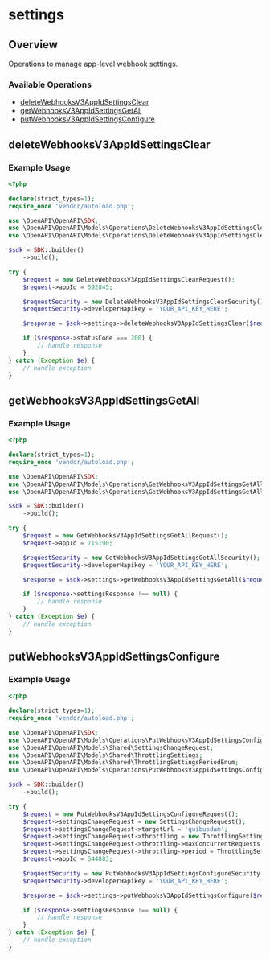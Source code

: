 # settings

## Overview

Operations to manage app-level webhook settings.

### Available Operations

* [deleteWebhooksV3AppIdSettingsClear](#deletewebhooksv3appidsettingsclear)
* [getWebhooksV3AppIdSettingsGetAll](#getwebhooksv3appidsettingsgetall)
* [putWebhooksV3AppIdSettingsConfigure](#putwebhooksv3appidsettingsconfigure)

## deleteWebhooksV3AppIdSettingsClear

### Example Usage

```php
<?php

declare(strict_types=1);
require_once 'vendor/autoload.php';

use \OpenAPI\OpenAPI\SDK;
use \OpenAPI\OpenAPI\Models\Operations\DeleteWebhooksV3AppIdSettingsClearRequest;
use \OpenAPI\OpenAPI\Models\Operations\DeleteWebhooksV3AppIdSettingsClearSecurity;

$sdk = SDK::builder()
    ->build();

try {
    $request = new DeleteWebhooksV3AppIdSettingsClearRequest();
    $request->appId = 592845;

    $requestSecurity = new DeleteWebhooksV3AppIdSettingsClearSecurity();
    $requestSecurity->developerHapikey = 'YOUR_API_KEY_HERE';

    $response = $sdk->settings->deleteWebhooksV3AppIdSettingsClear($request, $requestSecurity);

    if ($response->statusCode === 200) {
        // handle response
    }
} catch (Exception $e) {
    // handle exception
}
```

## getWebhooksV3AppIdSettingsGetAll

### Example Usage

```php
<?php

declare(strict_types=1);
require_once 'vendor/autoload.php';

use \OpenAPI\OpenAPI\SDK;
use \OpenAPI\OpenAPI\Models\Operations\GetWebhooksV3AppIdSettingsGetAllRequest;
use \OpenAPI\OpenAPI\Models\Operations\GetWebhooksV3AppIdSettingsGetAllSecurity;

$sdk = SDK::builder()
    ->build();

try {
    $request = new GetWebhooksV3AppIdSettingsGetAllRequest();
    $request->appId = 715190;

    $requestSecurity = new GetWebhooksV3AppIdSettingsGetAllSecurity();
    $requestSecurity->developerHapikey = 'YOUR_API_KEY_HERE';

    $response = $sdk->settings->getWebhooksV3AppIdSettingsGetAll($request, $requestSecurity);

    if ($response->settingsResponse !== null) {
        // handle response
    }
} catch (Exception $e) {
    // handle exception
}
```

## putWebhooksV3AppIdSettingsConfigure

### Example Usage

```php
<?php

declare(strict_types=1);
require_once 'vendor/autoload.php';

use \OpenAPI\OpenAPI\SDK;
use \OpenAPI\OpenAPI\Models\Operations\PutWebhooksV3AppIdSettingsConfigureRequest;
use \OpenAPI\OpenAPI\Models\Shared\SettingsChangeRequest;
use \OpenAPI\OpenAPI\Models\Shared\ThrottlingSettings;
use \OpenAPI\OpenAPI\Models\Shared\ThrottlingSettingsPeriodEnum;
use \OpenAPI\OpenAPI\Models\Operations\PutWebhooksV3AppIdSettingsConfigureSecurity;

$sdk = SDK::builder()
    ->build();

try {
    $request = new PutWebhooksV3AppIdSettingsConfigureRequest();
    $request->settingsChangeRequest = new SettingsChangeRequest();
    $request->settingsChangeRequest->targetUrl = 'quibusdam';
    $request->settingsChangeRequest->throttling = new ThrottlingSettings();
    $request->settingsChangeRequest->throttling->maxConcurrentRequests = 602763;
    $request->settingsChangeRequest->throttling->period = ThrottlingSettingsPeriodEnum::ROLLING_MINUTE;
    $request->appId = 544883;

    $requestSecurity = new PutWebhooksV3AppIdSettingsConfigureSecurity();
    $requestSecurity->developerHapikey = 'YOUR_API_KEY_HERE';

    $response = $sdk->settings->putWebhooksV3AppIdSettingsConfigure($request, $requestSecurity);

    if ($response->settingsResponse !== null) {
        // handle response
    }
} catch (Exception $e) {
    // handle exception
}
```
